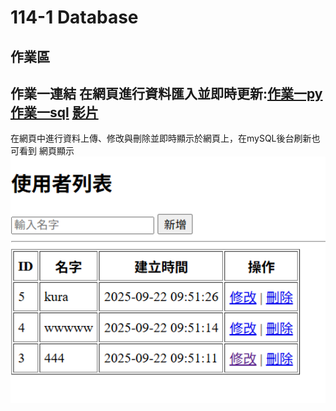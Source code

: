# 114-1 Database
## 作業區  
## 作業一連結 在網頁進行資料匯入並即時更新:[作業一py](https://github.com/kurakanja/114-1-Database/blob/main/W2/W2%20add%20and%20delete.py) [作業一sql](W2/W2.sql) [影片](https://youtu.be/AZ_QymudzOQ)
  
在網頁中進行資料上傳、修改與刪除並即時顯示於網頁上，在mySQL後台刷新也可看到
網頁顯示  
<img src="pics/w2.png" width="700"/>  
